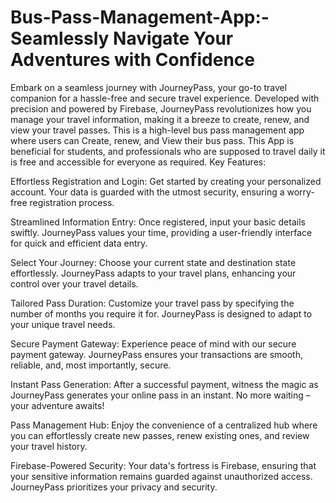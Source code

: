 # Bus-Pass-Management-App:- Seamlessly Navigate Your Adventures with Confidence

Embark on a seamless journey with JourneyPass, your go-to travel companion for a hassle-free and secure travel experience. Developed with precision and powered by Firebase, JourneyPass revolutionizes how you manage your travel information, making it a breeze to create, renew, and view your travel passes. This is a high-level bus pass management app where users can Create, renew, and View their bus pass. This App is beneficial for students, and professionals who are supposed to travel daily it is free and accessible for everyone as required. 
Key Features:

Effortless Registration and Login:
Get started by creating your personalized account. Your data is guarded with the utmost security, ensuring a worry-free registration process.

Streamlined Information Entry:
Once registered, input your basic details swiftly. JourneyPass values your time, providing a user-friendly interface for quick and efficient data entry.

Select Your Journey:
Choose your current state and destination state effortlessly. JourneyPass adapts to your travel plans, enhancing your control over your travel details.

Tailored Pass Duration:
Customize your travel pass by specifying the number of months you require it for. JourneyPass is designed to adapt to your unique travel needs.

Secure Payment Gateway:
Experience peace of mind with our secure payment gateway. JourneyPass ensures your transactions are smooth, reliable, and, most importantly, secure.

Instant Pass Generation:
After a successful payment, witness the magic as JourneyPass generates your online pass in an instant. No more waiting – your adventure awaits!

Pass Management Hub:
Enjoy the convenience of a centralized hub where you can effortlessly create new passes, renew existing ones, and review your travel history.

Firebase-Powered Security:
Your data's fortress is Firebase, ensuring that your sensitive information remains guarded against unauthorized access. JourneyPass prioritizes your privacy and security.
